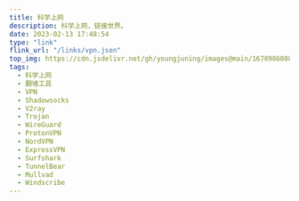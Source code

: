 ```yaml
---
title: 科学上网
description: 科学上网，链接世界。
date: 2023-02-13 17:48:54
type: "link"
flink_url: "/links/vpn.json"
top_img: https://cdn.jsdelivr.net/gh/youngjuning/images@main/1678986088426.png
tags:
  - 科学上网
  - 翻墙工具
  - VPN
  - Shadowsocks
  - V2ray
  - Trojan
  - WireGuard
  - ProtonVPN
  - NordVPN
  - ExpressVPN
  - Surfshark
  - TunnelBear
  - Mullvad
  - Windscribe
---
```

